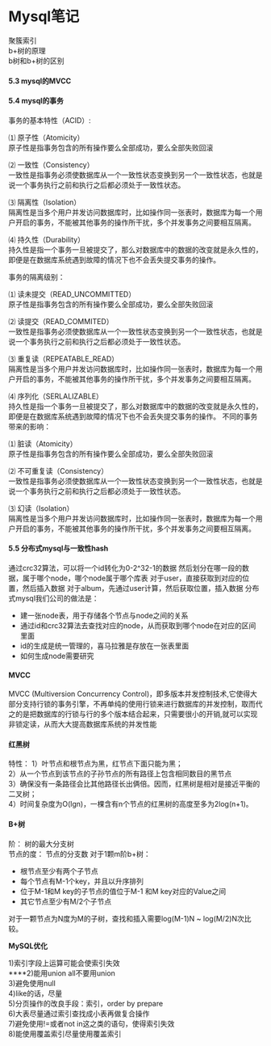 # Mysql笔记

聚簇索引  
b+树的原理  
b树和b+树的区别

#### 5.3 mysql的MVCC

#### 5.4 mysql的事务

事务的基本特性（ACID）:

⑴ 原子性（Atomicity）  
原子性是指事务包含的所有操作要么全部成功，要么全部失败回滚

⑵ 一致性（Consistency）  
一致性是指事务必须使数据库从一个一致性状态变换到另一个一致性状态，也就是说一个事务执行之前和执行之后都必须处于一致性状态。

⑶ 隔离性（Isolation）  
隔离性是当多个用户并发访问数据库时，比如操作同一张表时，数据库为每一个用户开启的事务，不能被其他事务的操作所干扰，多个并发事务之间要相互隔离。

⑷ 持久性（Durability）  
持久性是指一个事务一旦被提交了，那么对数据库中的数据的改变就是永久性的，即便是在数据库系统遇到故障的情况下也不会丢失提交事务的操作。

事务的隔离级别：

⑴ 读未提交（READ\_UNCOMMITTED）  
原子性是指事务包含的所有操作要么全部成功，要么全部失败回滚

⑵ 读提交（READ\_COMMITED）  
一致性是指事务必须使数据库从一个一致性状态变换到另一个一致性状态，也就是说一个事务执行之前和执行之后都必须处于一致性状态。

⑶ 重复读（REPEATABLE\_READ）  
隔离性是当多个用户并发访问数据库时，比如操作同一张表时，数据库为每一个用户开启的事务，不能被其他事务的操作所干扰，多个并发事务之间要相互隔离。

⑷ 序列化（SERLALIZABLE）  
持久性是指一个事务一旦被提交了，那么对数据库中的数据的改变就是永久性的，即便是在数据库系统遇到故障的情况下也不会丢失提交事务的操作。 不同的事务带来的影响：

⑴ 脏读（Atomicity）  
原子性是指事务包含的所有操作要么全部成功，要么全部失败回滚

⑵ 不可重复读（Consistency）  
一致性是指事务必须使数据库从一个一致性状态变换到另一个一致性状态，也就是说一个事务执行之前和执行之后都必须处于一致性状态。

⑶ 幻读（Isolation）  
隔离性是当多个用户并发访问数据库时，比如操作同一张表时，数据库为每一个用户开启的事务，不能被其他事务的操作所干扰，多个并发事务之间要相互隔离。

#### 5.5 分布式mysql与一致性hash

通过crc32算法，可以将一个id转化为0-2^32-1的数据 然后划分在哪一段的数据，属于哪个node，哪个node属于哪个库表 对于user，直接获取到对应的位置，然后插入数据 对于album，先通过user计算，然后获取位置，插入数据 分布式mysql我们公司的做法是：

* 建一张node表，用于存储各个节点与node之间的关系
* 通过id和crc32算法去查找对应的node，从而获取到哪个node在对应的区间里面
* id的生成是统一管理的，喜马拉雅是存放在一张表里面
* 如何生成node需要研究

#### MVCC

MVCC \(Multiversion Concurrency Control\)，即多版本并发控制技术,它使得大部分支持行锁的事务引擎，不再单纯的使用行锁来进行数据库的并发控制，取而代之的是把数据库的行锁与行的多个版本结合起来，只需要很小的开销,就可以实现非锁定读，从而大大提高数据库系统的并发性能

#### 红黑树

特性： 1）叶节点和根节点为黑，红节点下面只能为黑；  
2）从一个节点到该节点的子孙节点的所有路径上包含相同数目的黑节点  
3）确保没有一条路径会比其他路径长出俩倍。因而，红黑树是相对是接近平衡的二叉树；  
4）时间复杂度为O\(lgn\)，一棵含有n个节点的红黑树的高度至多为2log\(n+1\)。

#### B+树

阶： 树的最大分支树  
节点的度： 节点的分支数 对于1颗m阶b+树：

* 根节点至少有两个子节点  
* 每个节点有M-1个key，并且以升序排列  
* 位于M-1和M key的子节点的值位于M-1 和M key对应的Value之间  
* 其它节点至少有M/2个子节点 

对于一颗节点为N度为M的子树，查找和插入需要log\(M-1\)N ~ log\(M/2\)N次比较。

**MySQL优化**

1\)索引字段上运算可能会使索引失效   
****2\)能用union all不要用union   
3\)避免使用null   
4\)like的话，尽量   
5\)分页操作的改良手段：索引，order by prepare   
6\)大表尽量通过索引查找成小表再做复合操作   
7\)避免使用!=或者not in这之类的语句，使得索引失效   
8\)能使用覆盖索引尽量使用覆盖索引

